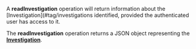 A **readInvestigation** operation will return information about the [Investigation](#tag/investigations identified, provided the authenticated user has access to it.

The **readInvestigation** operation returns a JSON object representing the [**Investigation**](#tag/investigations).
